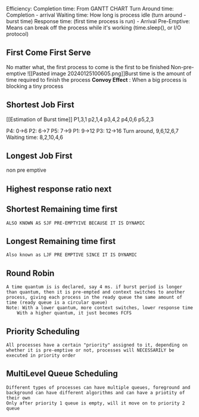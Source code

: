 Efficiency:
	Completion time: From GANTT CHART
	Turn Around time: Completion - arrival
	Waiting time: How long is process idle (turn around - burst time)
	Response time: (first time process is run) - Arrival
Pre-Emptive: Means can break off the process while it's working (time.sleep(), or I/O protocol)
## First Come First Serve
No matter what, the first process to come is the first to be finished
Non-pre-emptive
![[Pasted image 20240125100605.png]]Burst time is the amount of time required to finish the process
**Convoy Effect** : When a big process is blocking a tiny process

## Shortest Job First
[[Estimation of Burst time]]
P1,3,1
p2,1,4
p3,4,2
p4,0,6
p5,2,3

P4: 0->6
P2: 6->7
P5: 7->9
P1: 9->12
P3: 12->16
Turn around, 9,6,12,6,7
Waiting time: 8,2,10,4,6

## Longest Job First
non pre emptive

## Highest response ratio next 

## Shortest Remaining time first
	ALSO KNOWN AS SJF PRE-EMPTYIVE BECAUSE IT IS DYNAMIC

## Longest Remaining time first
	Also known as LJF PRE EMPTIVE SINCE IT IS DYNAMIC

## Round Robin
	A time quantum is is declared, say 4 ms. if burst period is longer than quantum, then it is pre-empted and context switches to another process, giving each process in the ready queue the same amount of time (ready queue is a circular queue)
	Note: With a lower quantum, more context switches, lower response time
		With a higher quantum, it just becomes FCFS

## Priority Scheduling
	All processes have a certain "priority" assigned to it, depending on whether it is pre-emptive or not, processes will NECESSARILY be executed in priority order

## MultiLevel Queue Scheduling
	Different types of processes can have multiple queues, foreground and background can have different algorithms and can have a priotity of their own
	Only after priority 1 queue is empty, will it move on to priority 2 queue